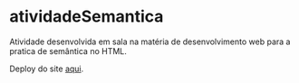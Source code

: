 # atividadeSemantica
Atividade desenvolvida em sala na matéria de desenvolvimento web para a pratica de semântica no HTML.

Deploy do site [aqui](https://paulocsa.github.io/atividadeSemantica/).
